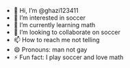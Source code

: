 - 👋 Hi, I’m @ghazi123411
- 👀 I’m interested in soccer
- 🌱 I’m currently learning math 
- 💞️ I’m looking to collaborate on soccer
- 📫 How to reach me not telling
- 😄 Pronouns: man not gay 
- ⚡ Fun fact: I play soccer and love math

<!---
ghazi123411/ghazi123411 is a ✨ special ✨ repository because its `README.md` (this file) appears on your GitHub profile.
You can click the Preview link to take a look at your changes.
--->
